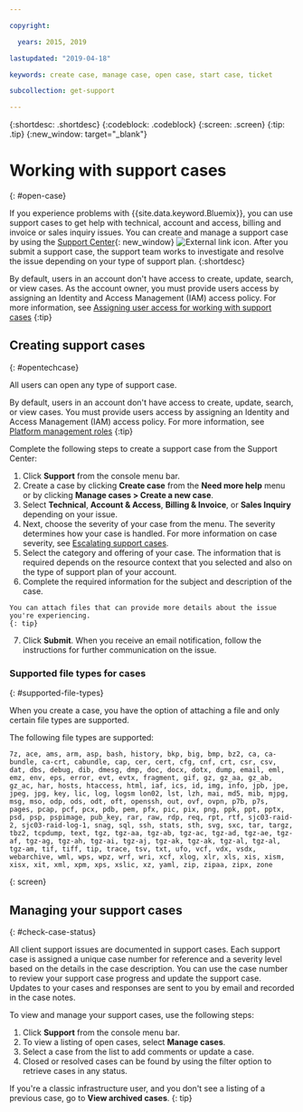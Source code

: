 ```yaml
---

copyright:

  years: 2015, 2019

lastupdated: "2019-04-18"

keywords: create case, manage case, open case, start case, ticket

subcollection: get-support

---
```


{:shortdesc: .shortdesc}
{:codeblock: .codeblock}
{:screen: .screen}
{:tip: .tip}
{:new_window: target="_blank"}

# Working with support cases 
{: #open-case}

If you experience problems with {{site.data.keyword.Bluemix}}, you can use support cases to get help with technical, account and access, billing and invoice or sales inquiry issues. You can create and manage a support case by using the [Support Center](https://cloud.ibm.com/unifiedsupport/supportcenter){: new_window} ![External link icon](../icons/launch-glyph.svg "External link icon"). After you submit a support case, the support team works to investigate and resolve the issue depending on your type of support plan.
{:shortdesc}

By default, users in an account don't have access to create, update, search, or view cases. As the account owner, you must provide users access by assigning an Identity and Access Management (IAM) access policy. For more information, see [Assigning user access for working with support cases](/docs/get-support?topic=get-support-access#access)
{:tip}

## Creating support cases
{: #opentechcase}

All users can open any type of support case.

By default, users in an account don't have access to create, update, search, or view cases. You must provide users access by assigning an Identity and Access Management (IAM) access policy. For more information, see [Platform management roles](/docs/iam?topic=iam-userroles#platformroles)
{:tip}

Complete the following steps to create a support case from the Support Center: 

  1. Click **Support** from the console menu bar.
  2. Create a case by clicking **Create case** from the **Need more help** menu or by clicking **Manage cases > Create a new case**.
  3. Select **Technical**, **Account & Access**, **Billing & Invoice**, or **Sales Inquiry** depending on your issue.
  4. Next, choose the severity of your case from the menu. The severity determines how your case is handled. For more information on case severity, see [Escalating support cases](/docs/get-support?topic=get-support-escalation#escalation).
  5. Select the category and offering of your case. The information that is required depends on the resource context that you selected and also on the type of support plan of your account.
  6. Complete the required information for the subject and description of the case. 
  
    You can attach files that can provide more details about the issue you're experiencing.
    {: tip}
  7. Click **Submit**. When you receive an email notification, follow the instructions for further communication on the issue. 

### Supported file types for cases 
{: #supported-file-types}

When you create a case, you have the option of attaching a file and only certain file types are supported. 

The following file types are supported: 

```
7z, ace, ams, arm, asp, bash, history, bkp, big, bmp, bz2, ca, ca-bundle, ca-crt, cabundle, cap, cer, cert, cfg, cnf, crt, csr, csv, dat, dbs, debug, dib, dmesg, dmp, doc, docx, dotx, dump, email, eml, emz, env, eps, error, evt, evtx, fragment, gif, gz, gz_aa, gz_ab, gz_ac, har, hosts, htaccess, html, iaf, ics, id, img, info, jpb, jpe, jpeg, jpg, key, lic, log, logsm lon02, lst, lzh, mai, md5, mib, mjpg, msg, mso, odp, ods, odt, oft, openssh, out, ovf, ovpn, p7b, p7s, pages, pcap, pcf, pcx, pdb, pem, pfx, pic, pix, png, ppk, ppt, pptx, psd, psp, pspimage, pub_key, rar, raw, rdp, req, rpt, rtf, sjc03-raid-2, sjc03-raid-log-1, snag, sql, ssh, stats, sth, svg, sxc, tar, targz, tbz2, tcpdump, text, tgz, tgz-aa, tgz-ab, tgz-ac, tgz-ad, tgz-ae, tgz-af, tgz-ag, tgz-ah, tgz-ai, tgz-aj, tgz-ak, tgz-ak, tgz-al, tgz-al, tgz-am, tif, tiff, tip, trace, tsv, txt, ufo, vcf, vdx, vsdx, webarchive, wml, wps, wpz, wrf, wri, xcf, xlog, xlr, xls, xis, xism, xisx, xit, xml, xpm, xps, xslic, xz, yaml, zip, zipaa, zipx, zone
```
{: screen}

## Managing your support cases 
{: #check-case-status}

All client support issues are documented in support cases. Each support case is assigned a unique case number for reference and a severity level based on the details in the case description. You can use the case number to review your support case progress and update the support case. Updates to your cases and responses are sent to you by email and recorded in the case notes. 

To view and manage your support cases, use the following steps:

  1. Click **Support** from the console menu bar.
  2. To view a listing of open cases, select **Manage cases**.
  3. Select a case from the list to add comments or update a case.
  4. Closed or resolved cases can be found by using the filter option to retrieve cases in any status. 

If you're a classic infrastructure user, and you don't see a listing of a previous case, go to **View archived cases**. 
{: tip}

